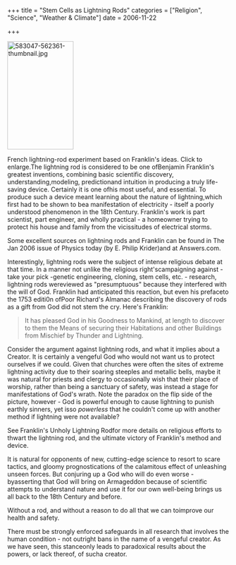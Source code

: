 +++
title = "Stem Cells as Lightning Rods"
categories = ["Religion", "Science", "Weather & Climate"]
date = 2006-11-22


+++


<img src="https://www.fractalog.com/jpg/583047-562361-thumbnail.jpg" alt="583047-562361-thumbnail.jpg" style="width: 150px; height: 245px;" />

French lightning-rod experiment based on Franklin's ideas. Click to enlarge.The lightning rod is considered to be one ofBenjamin Franklin's greatest inventions, combining basic scientific discovery, understanding,modeling, predictionand intuition in producing a truly life-saving device. Certainly it is one ofhis most useful, and essential. To produce such a device meant learning about the nature of lightning,which first had to be shown to bea manifestation of electricity - itself a poorly understood phenomenon in the 18th Century. Franklin's work is part scientist, part engineer, and wholly practical - a homeowner trying to protect his house and family from the vicissitudes of electrical storms.

Some excellent sources on lightning rods and Franklin can be found in The Jan 2006 issue of Physics today (by E. Philip Krider)and at Answers.com. 

Interestingly, lightning rods were the subject of intense religious debate at that time. In a manner not unlike the religious right'scampaigning against -take your pick -genetic engineering, cloning, stem cells, etc. - research, lightning rods wereviewed as &quot;presumptuous&quot; because they interfered with the will of God. Franklin had anticipated this reaction, but even his prefaceto the 1753 editi0n ofPoor Richard's Almanac describing the discovery of rods as a gift from God did not stem the cry. Here's Franklin:

<blockquote>
It has pleased God in his Goodness to Mankind, at length to discover to them the Means of securing their Habitations and other Buildings from Mischief by Thunder and Lightning. 
</blockquote>

Consider the argument against lightning rods, and what it implies about a Creator. It is certainly a vengeful God who would not want us to protect ourselves if we could. Given that churches were often the sites of extreme lightning activity due to their soaring steeples and metallic bells, maybe it was natural for priests and clergy to occasionally wish that their place of worship, rather than being a sanctuary of safety, was instead a stage for manifestations of God's wrath. Note the paradox on the flip side of the picture, however - God is powerful enough to cause lightning to punish earthly sinners, yet isso <em>powerless</em> that he couldn't come up with another method if lightning were not available?

See Franklin's Unholy Lightning Rodfor more details on religious efforts to thwart the lightning rod, and the ultimate victory of Franklin's method and device.

It is natural for opponents of new, cutting-edge science to resort to scare tactics, and gloomy prognostications of the calamitous effect of unleashing unseen forces. But conjuring up a God who will do even worse - byasserting that God will bring on Armageddon because of scientific attempts to understand nature and use it for our own well-being brings us all back to the 18th Century and before.

Without a rod, and without a reason to do all that we can toimprove our health and safety.

There must be strongly enforced safeguards in all research that involves the human condition - not outright bans in the name of a vengeful creator. As we have seen, this stanceonly leads to paradoxical results about the powers, or lack thereof, of sucha creator.

